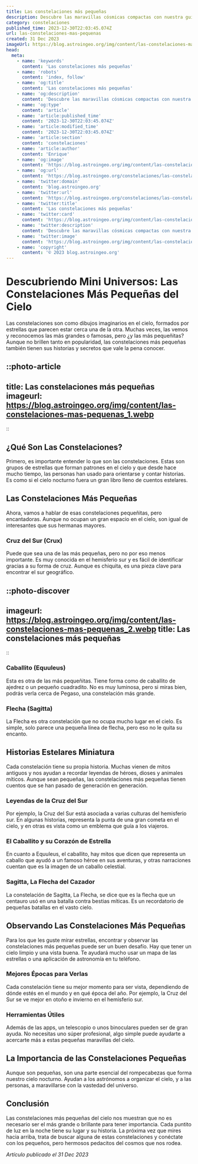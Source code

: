 ```yaml
---
title: Las constelaciones más pequeñas
description: Descubre las maravillas cósmicas compactas con nuestra guía de las constelaciones más pequeñas del cielo nocturno y sus estrellas ocultas.
category: constelaciones
published_time: 2023-12-30T22:03:45.074Z
url: las-constelaciones-mas-pequenas
created: 31 Dec 2023
imageUrl: https://blog.astroingeo.org/img/content/las-constelaciones-mas-pequenas_1.webp
head:
  meta:
    - name: 'keywords'
      content: 'Las constelaciones más pequeñas'
    - name: 'robots'
      content: 'index, follow'
    - name: 'og:title'
      content: 'Las constelaciones más pequeñas'
    - name: 'og:description'
      content: 'Descubre las maravillas cósmicas compactas con nuestra guía de las constelaciones más pequeñas del cielo nocturno y sus estrellas ocultas.'
    - name: 'og:type'
      content: 'article'
    - name: 'article:published_time'
      content: '2023-12-30T22:03:45.074Z'
    - name: 'article:modified_time'
      content: '2023-12-30T22:03:45.074Z'
    - name: 'article:section'
      content: 'constelaciones'
    - name: 'article:author'
      content: 'Enrique'
    - name: 'og:image'
      content: 'https://blog.astroingeo.org/img/content/las-constelaciones-mas-pequenas_1.webp'
    - name: 'og:url'
      content: 'https://blog.astroingeo.org/constelaciones/las-constelaciones-mas-pequenas'
    - name: 'twitter:domain'
      content: 'blog.astroingeo.org'
    - name: 'twitter:url'
      content: 'https://blog.astroingeo.org/constelaciones/las-constelaciones-mas-pequenas'
    - name: 'twitter:title'
      content: 'Las constelaciones más pequeñas'
    - name: 'twitter:card'
      content: 'https://blog.astroingeo.org/img/content/las-constelaciones-mas-pequenas_1.webp'
    - name: 'twitter:description'
      content: 'Descubre las maravillas cósmicas compactas con nuestra guía de las constelaciones más pequeñas del cielo nocturno y sus estrellas ocultas.'
    - name: 'twitter:image'
      content: 'https://blog.astroingeo.org/img/content/las-constelaciones-mas-pequenas_1.webp'
    - name: 'copyright'
      content: '© 2023 blog.astroingeo.org'
---
```

# Descubriendo Mini Universos: Las Constelaciones Más Pequeñas del Cielo

Las constelaciones son como dibujos imaginarios en el cielo, formados por estrellas que parecen estar cerca una de la otra. Muchas veces, las vemos y reconocemos las más grandes o famosas, pero ¿y las más pequeñitas? Aunque no brillen tanto en popularidad, las constelaciones más pequeñas también tienen sus historias y secretos que vale la pena conocer.

::photo-article
---
title: Las constelaciones más pequeñas
imageurl: https://blog.astroingeo.org/img/content/las-constelaciones-mas-pequenas_1.webp
---
::

## ¿Qué Son Las Constelaciones?

Primero, es importante entender lo que son las constelaciones. Estas son grupos de estrellas que forman patrones en el cielo y que desde hace mucho tiempo, las personas han usado para orientarse y contar historias. Es como si el cielo nocturno fuera un gran libro lleno de cuentos estelares.

## Las Constelaciones Más Pequeñas

Ahora, vamos a hablar de esas constelaciones pequeñitas, pero encantadoras. Aunque no ocupan un gran espacio en el cielo, son igual de interesantes que sus hermanas mayores.

### Cruz del Sur (Crux)

Puede que sea una de las más pequeñas, pero no por eso menos importante. Es muy conocida en el hemisferio sur y es fácil de identificar gracias a su forma de cruz. Aunque es chiquita, es una pieza clave para encontrar el sur geográfico.


::photo-discover
---
imageurl: https://blog.astroingeo.org/img/content/las-constelaciones-mas-pequenas_2.webp
title: Las constelaciones más pequeñas
---
::

### Caballito (Equuleus)

Esta es otra de las más pequeñitas. Tiene forma como de caballito de ajedrez o un pequeño cuadradito. No es muy luminosa, pero si miras bien, podrás verla cerca de Pegaso, una constelación más grande.

### Flecha (Sagitta)

La Flecha es otra constelación que no ocupa mucho lugar en el cielo. Es simple, solo parece una pequeña línea de flecha, pero eso no le quita su encanto. 

## Historias Estelares Miniatura

Cada constelación tiene su propia historia. Muchas vienen de mitos antiguos y nos ayudan a recordar leyendas de héroes, dioses y animales míticos. Aunque sean pequeñas, las constelaciones más pequeñas tienen cuentos que se han pasado de generación en generación.

### Leyendas de la Cruz del Sur

Por ejemplo, la Cruz del Sur está asociada a varias culturas del hemisferio sur. En algunas historias, representa la punta de una gran cometa en el cielo, y en otras es vista como un emblema que guía a los viajeros.

### El Caballito y su Corazón de Estrella

En cuanto a Equuleus, el caballito, hay mitos que dicen que representa un caballo que ayudó a un famoso héroe en sus aventuras, y otras narraciones cuentan que es la imagen de un caballo celestial.
  
### Sagitta, La Flecha del Cazador

La constelación de Sagitta, La Flecha, se dice que es la flecha que un centauro usó en una batalla contra bestias míticas. Es un recordatorio de pequeñas batallas en el vasto cielo.

## Observando Las Constelaciones Más Pequeñas

Para los que les guste mirar estrellas, encontrar y observar las constelaciones más pequeñas puede ser un buen desafío. Hay que tener un cielo limpio y una vista buena. Te ayudará mucho usar un mapa de las estrellas o una aplicación de astronomía en tu teléfono.

### Mejores Épocas para Verlas

Cada constelación tiene su mejor momento para ser vista, dependiendo de dónde estés en el mundo y en qué época del año. Por ejemplo, la Cruz del Sur se ve mejor en otoño e invierno en el hemisferio sur.

### Herramientas Útiles

Además de las apps, un telescopio o unos binoculares pueden ser de gran ayuda. No necesitas uno súper profesional, algo simple puede ayudarte a acercarte más a estas pequeñas maravillas del cielo.

## La Importancia de las Constelaciones Pequeñas

Aunque son pequeñas, son una parte esencial del rompecabezas que forma nuestro cielo nocturno. Ayudan a los astrónomos a organizar el cielo, y a las personas, a maravillarse con la vastedad del universo.

## Conclusión

Las constelaciones más pequeñas del cielo nos muestran que no es necesario ser el más grande o brillante para tener importancia. Cada puntito de luz en la noche tiene su lugar y su historia. La próxima vez que mires hacia arriba, trata de buscar alguna de estas constelaciones y conéctate con los pequeños, pero hermosos pedacitos del cosmos que nos rodea.

_Artículo publicado el 31 Dec 2023_